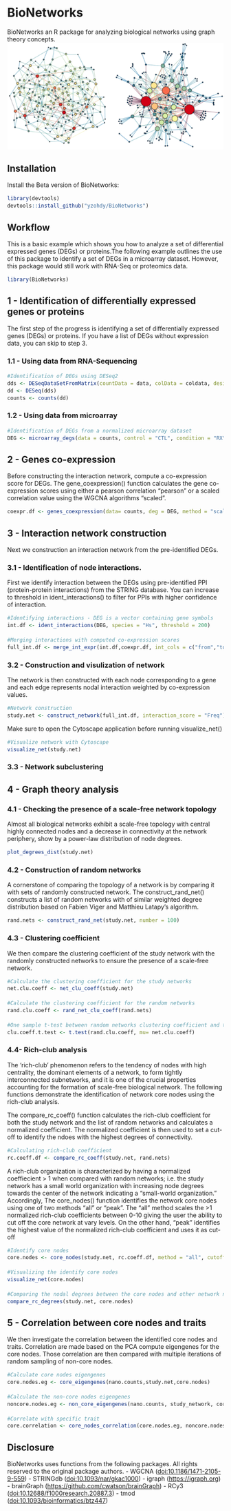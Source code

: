 
<!-- README.md is generated from README.Rmd. Please ed  it that file -->

# BioNetworks

<!-- badges: start -->
<!-- badges: end -->

BioNetworks an R package for analyzing biological networks using graph
theory concepts. ![](man/figures/README-Network.png)

## Installation

Install the Beta version of BioNetworks:

``` r
library(devtools)
devtools::install_github("yzohdy/BioNetworks")
```

## Workflow

This is a basic example which shows you how to analyze a set of
differential expressed genes (DEGs) or proteins.The following example
outlines the use of this package to identify a set of DEGs in a
microarray dataset. However, this package would still work with RNA-Seq
or proteomics data.

``` r
library(BioNetworks)
```

## 1 - Identification of differentially expressed genes or proteins

The first step of the progress is identifying a set of differentially
expressed genes (DEGs) or proteins. If you have a list of DEGs without
expression data, you can skip to step 3.

### 1.1 - Using data from RNA-Sequencing

``` r
#Identification of DEGs using DESeq2
dds <- DESeqDataSetFromMatrix(countData = data, colData = coldata, design = ~ condition)
dd <- DESeq(dds)
counts <- counts(dd)
```

### 1.2 - Using data from microarray

``` r
#Identification of DEGs from a normalized microarray dataset
DEG <- microarray_degs(data = counts, control = "CTL", condition = "RX")
```

## 2 - Genes co-expression

Before constructing the interaction network, compute a co-expression
score for DEGs. The gene_coexpression() function calculates the gene
co-expression scores using either a pearson correlation “pearson” or a
scaled correlation value using the WGCNA algorithms “scaled”.

``` r
coexpr.df <- genes_coexpression(data= counts, deg = DEG, method = "scaled")
```

## 3 - Interaction network construction

Next we construction an interaction network from the pre-identified
DEGs.

### 3.1 - Identification of node interactions.

First we identify interaction between the DEGs using pre-identified PPI
(protein-protein interactions) from the STRING database. You can
increase to threshold in ident_interactions() to filter for PPIs with
higher confidence of interaction.

``` r
#Identifying interactions - DEG is a vector containing gene symbols
int.df <- ident_interactions(DEG, species = "Hs", threshold = 200)

#Merging interactions with computed co-expression scores
full_int.df <- merge_int_expr(int.df,coexpr.df, int_cols = c("from","to"),coexpr_cols = c("Var1", "Var2"))
```

### 3.2 - Construction and visulization of network

The network is then constructed with each node corresponding to a gene
and each edge represents nodal interaction weighted by co-expression
values.

``` r
#Network construction
study.net <- construct_network(full_int.df, interaction_score = "Freq")
```

Make sure to open the Cytoscape application before running
visualize_net()

``` r
#Visualize network with Cytoscape
visualize_net(study.net)
```

### 3.3 - Network subclustering

## 4 - Graph theory analysis

### 4.1 - Checking the presence of a scale-free network topology

Almost all biological networks exhibit a scale-free topology with
central highly connected nodes and a decrease in connectivity at the
network periphery, show by a power-law distribution of node degrees.

``` r
plot_degrees_dist(study.net)
```

### 4.2 - Construction of random networks

A cornerstone of comparing the topology of a network is by comparing it
with sets of randomly constructed network. The construct_rand_net()
constructs a list of random networks with of similar weighted degree
distribution based on Fabien Viger and Matthieu Latapy’s algorithm.

``` r
rand.nets <- construct_rand_net(study.net, number = 100)
```

### 4.3 - Clustering coefficient

We then compare the clustering coefficient of the study network with the
randomly constructed networks to ensure the presence of a scale-free
network.

``` r
#Calculate the clustering coefficient for the study networks
net.clu.coeff <- net_clu_coeff(study.net)

#Calculate the clustering coefficient for the random networks
rand.clu.coeff <- rand_net_clu_coeff(rand.nets)

#One sample t-test between random networks clustering coefficient and the study network
clu.coeff.t.test <- t.test(rand.clu.coeff, mu= net.clu.coeff)
```

### 4.4- Rich-club analysis

The ‘rich-club’ phenomenon refers to the tendency of nodes with high
centrality, the dominant elements of a network, to form tightly
interconnected subnetworks, and it is one of the crucial properties
accounting for the formation of scale-free biological network. The
following functions demonstrate the identification of network core nodes
using the rich-club analysis.

The compare_rc_coeff() function calculates the rich-club coefficient for
both the study network and the list of random networks and calculates a
normalized coefficient. The normalized coefficient is then used to set a
cut-off to identify the ndoes with the highest degrees of connectivity.

``` r
#Calculating rich-club coefficient
rc.coeff.df <- compare_rc_coeff(study.net, rand.nets)
```

A rich-club organization is characterized by having a normalized
coeffiecient \> 1 when compared with random networks; i.e. the study
network has a small world organization with increasing node degrees
towards the center of the network indicating a “small-world
organization.” Accordingly, The core_nodes() function identifies the
network core nodes using one of two methods “all” or “peak”. The “all”
method scales the \>1 normalized rich-club coefficients between 0-10
giving the user the ability to cut off the core network at vary levels.
On the other hand, “peak” identifies the highest value of the normalized
rich-club coefficient and uses it as cut-off

``` r
#Identify core nodes
core.nodes <- core_nodes(study.net, rc.coeff.df, method = "all", cutoff = 0)

#Visualizing the identify core nodes
visualize_net(core.nodes)

#Comparing the nodal degrees between the core nodes and other network nodes
compare_rc_degrees(study.net, core.nodes)
```

## 5 - Correlation between core nodes and traits

We then investigate the correlation between the identified core nodes
and traits. Correlation are made based on the PCA compute eigengenes for
the core nodes. Those correlation are then compared with multiple
iterations of random sampling of non-core nodes.

``` r
#Calculate core nodes eigengenes
core.nodes.eg <- core_eigengenes(nano.counts,study.net,core.nodes)

#Calculate the non-core nodes eigengenes
noncore.nodes.eg <- non_core_eigengenes(nano.counts, study_network, core.nodes, number =100)

#Correlate with specific trait
core.correlation <- core_nodes_correlation(core.nodes.eg, noncore.nodes.eg, outcomes.df, tested_outcome = "survival")
```

## Disclosure

BioNetworks uses functions from the following packages. All rights
reserved to the original package authors. - WGCNA
(<doi:10.1186/1471-2105-9-559>) - STRINGdb
(<doi:10.1093/nar/gkac1000>) - igraph (<https://igraph.org>) -
brainGraph (<https://github.com/cwatson/brainGraph>) - RCy3
(<doi:10.12688/f1000research.20887.3>) - tmod
(<doi:10.1093/bioinformatics/btz447>)
